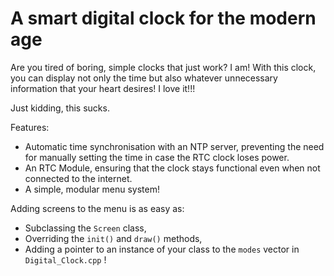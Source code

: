# A smart digital clock for the modern age

Are you tired of boring, simple clocks that just work? I am!
With this clock, you can display not only the time but also whatever unnecessary information that your heart desires!
I love it!!!

Just kidding, this sucks.

Features:
- Automatic time synchronisation with an NTP server, preventing the need for manually setting the time in case the RTC clock loses power.
- An RTC Module, ensuring that the clock stays functional even when not connected to the internet.
- A simple, modular menu system!

Adding screens to the menu is as easy as: 
- Subclassing the ```Screen``` class,
- Overriding the ```init()``` and ```draw()``` methods,
- Adding a pointer to an instance of your class to the ```modes``` vector in ```Digital_Clock.cpp``` ! 



